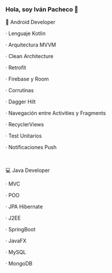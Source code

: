 ### Hola, soy Iván Pacheco 👋

<p>📲 Android Developer</p>
<tab>
  <p>· Lenguaje Kotlin</p>
  <p>· Arquitectura MVVM</p>
  <p>· Clean Architecture</p>
  <p>· Retrofit</p>
  <p>· Firebase y Room</p>
  <p>· Corrutinas</p>
  <p>· Dagger Hilt</p>
  <p>· Navegación entre Activities y Fragments</p>
  <p>· RecyclerViews</p>
  <p>· Test Unitarios</p>
  <P>· Notificaciones Push</P>
</tab>
<br/>
<p>💻 Java Developer</p>
<tab>
  <p>· MVC</p>
  <p>· POO</p>
  <p>· JPA Hibernate</p>
  <p>· J2EE</p>
  <p>· SpringBoot</p>
  <p>· JavaFX</p>
  <p>· MySQL</p>
  <p>· MongoDB</p>
</tab>

<!--
**ivanpg93/ivanpg93** is a ✨ _special_ ✨ repository because its `README.md` (this file) appears on your GitHub profile.

Here are some ideas to get you started:

- 🔭 I’m currently working on ...
- 🌱 I’m currently learning ...
- 👯 I’m looking to collaborate on ...
- 🤔 I’m looking for help with ...
- 💬 Ask me about ...
- 📫 How to reach me: ...
- 😄 Pronouns: ...
- ⚡ Fun fact: ...
-->
